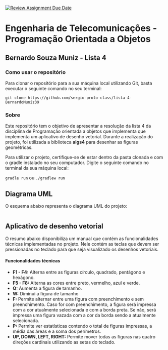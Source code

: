 [![Review Assignment Due Date](https://classroom.github.com/assets/deadline-readme-button-22041afd0340ce965d47ae6ef1cefeee28c7c493a6346c4f15d667ab976d596c.svg)](https://classroom.github.com/a/14jV-K72)
# Engenharia de Telecomunicações - Programação Orientada a Objetos
## Bernardo Souza Muniz - Lista 4

### Como usar o repositório
Para clonar o repositório para a sua máquina local utilizando Git, basta executar o seguinte comando no seu terminal:

`git clone https://github.com/sergio-prolo-class/lista-4-BernardoMuniz39`

### Sobre
Este repositório tem o objetivo de apresentar a resolução da lista 4 da disciplina de Programação orientada a objetos que implementa que implementa um aplicativo de desenho vetorial. Durante a realização do projeto, foi utilizada a biblioteca **algs4** para desenhar as figuras geométricas.

Para utilizar o projeto, certifique-se de estar dentro da pasta clonada e com o gradle instalado no seu computador. Digite o seguinte comando no terminal da sua máquina local:

`gradle run` ou `./gradlew run`

## Diagrama UML
O esquema abaixo representa o diagrama UML do projeto:

```mermaid

```

## Aplicativo de desenho vetorial
O resumo abaixo disponibiliza um manual que contém as funcionalidades técnicas implementadas no projeto. Nele contém as teclas que devem ser pressionadas no teclado para que seja visualizado os desenhos vetoriais.
#### Funcionalidades técnicas
- **F1 - F4:** Alterna entre as figuras círculo, quadrado, pentágono e hexágono.
- **F5 - F8:** Alterna as cores entre preto, vermelho, azul e verde.
- **Q:** Aumenta a figura de tamanho.
- **W:** Diminui a figura de tamanho
- **F:** Permite alternar entre uma figura com preenchimento e sem preenchimento. Caso for com preenchimento, a figura será impressa com a cor atualmente selecionada e com a borda preta. Se não, será impressa uma figura vazada com a cor da borda sendo a atualmente selecionada.
- **P:** Permite ver estatísticas contendo o total de figuras impressas, a média das áreas e a soma dos perímetros.
- **UP, DOWN, LEFT, RIGHT:** Permite mover todas as figuras nas quatro direções cardinais utilizando as setas do teclado.
